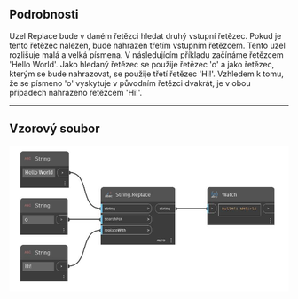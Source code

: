 ## Podrobnosti
Uzel Replace bude v daném řetězci hledat druhý vstupní řetězec. Pokud je tento řetězec nalezen, bude nahrazen třetím vstupním řetězcem. Tento uzel rozlišuje malá a velká písmena. V následujícím příkladu začínáme řetězcem 'Hello World'. Jako hledaný řetězec se použije řetězec 'o' a jako řetězec, kterým se bude nahrazovat, se použije třetí řetězec 'Hi!'. Vzhledem k tomu, že se písmeno 'o' vyskytuje v původním řetězci dvakrát, je v obou případech nahrazeno řetězcem 'Hi!'.
___
## Vzorový soubor

![Replace](./DSCore.String.Replace_img.jpg)

